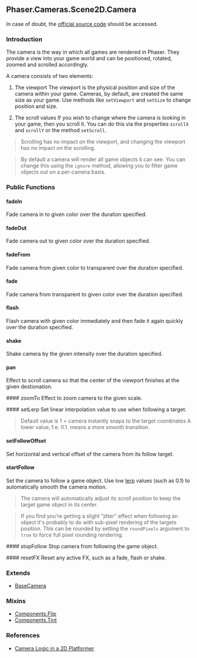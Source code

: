 ## Phaser.Cameras.Scene2D.Camera

In case of doubt, the [official source code](https://github.com/photonstorm/phaser) should be accessed.

### Introduction

The camera is the way in which all games are rendered in Phaser.
They provide a view into your game world and can be positioned, rotated, zoomed and scrolled accordingly.

A camera consists of two elements:

1. The viewport
The viewport is the physical position and size of the camera within your game.
Cameras, by default, are created the same size as your game.
Use methods like `setViewport` and `setSize` to change position and size.

2. The scroll values
If you wish to change where the camera is looking in your game, then you scroll it.
You can do this via the properties `scrollX` and `scrollY` or the method `setScroll`.

> Scrolling has no impact on the viewport, and changing the viewport has no impact on the scrolling.

> By default a camera will render all game objects it can see.
You can change this using the `ignore` method, allowing you to filter game objects out on a per-camera basis.

### Public Functions

#### fadeIn
Fade camera in to given color over the duration specified.

#### fadeOut
Fade camera out to given color over the duration specified.

#### fadeFrom
Fade camera from given color to transparent over the duration specified.

#### fade
Fade camera from transparent to given color over the duration specified.

#### flash
Flash camera with given color immediately and then fade it again quickly over the duration specified.

#### shake
Shake camera by the given intensity over the duration specified.

#### pan
Effect to scroll camera so that the center of the viewport finishes at the given destionation.

#### zoomTo
Effect to zoom camera to the given scale.

#### setLerp
Set linear interpolation value to use when following a target.

> Default value is 1 = camera instantly snaps to the target coordinates
> A lower value, f.e. 0.1. means a more smooth transition.

#### setFollowOffset
Set horizontal and vertical offset of the camera from its follow target.

#### startFollow
Set the camera to follow a game object.
Use low [lerp](https://github.com/digitsensitive/phaser3-typescript/blob/master/cheatsheets/cameras/camera.md#setLerp) values (such as 0.1) to automatically smooth the camera motion.

> The camera will automatically adjust its scroll position to keep the target game object in its center.

> If you find you're getting a slight "jitter" effect when following an object it's probably to do with sub-pixel
rendering of the targets position. This can be rounded by setting the `roundPixels` argument to `true` to
force full pixel rounding rendering.

#### stopFollow
Stop camera from following the game object.

#### resetFX
Reset any active FX, such as a fade, flash or shake.

### Extends

- [BaseCamera](https://github.com/digitsensitive/phaser3-typescript/blob/master/cheatsheets/cameras/base-camera.md)

### Mixins

- [Components.Flip](https://github.com/digitsensitive/phaser3-typescript/blob/master/cheatsheets/gameobjects/components/flip.md)
- [Components.Tint](https://github.com/digitsensitive/phaser3-typescript/blob/master/cheatsheets/gameobjects/components/tint.md)

### References

- [Camera Logic in a 2D Platformer](https://www.gamasutra.com/blogs/JochenHeizmann/20171127/310386/Camera_Logic_in_a_2D_Platformer.php)
